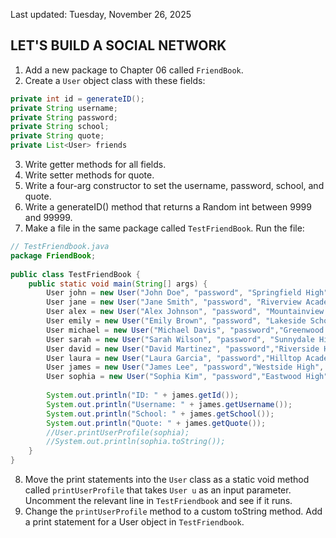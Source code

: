 Last updated: Tuesday, November 26, 2025
## LET'S BUILD A SOCIAL NETWORK

1. Add a new package to Chapter 06 called `FriendBook`. 
2. Create a `User` object class with these fields:

```java
private int id = generateID();
private String username;
private String password;
private String school;
private String quote;
private List<User> friends
```

3. Write getter methods for all fields.
4. Write setter methods for quote.
5. Write a four-arg constructor to set the username, password, school, and quote. 
6. Write a generateID() method that returns a Random int between 9999 and 99999.
7. Make a file in the same package called `TestFriendBook`. Run the file:  

```java
// TestFriendbook.java
package FriendBook;  
  
public class TestFriendBook {  
	public static void main(String[] args) {  
		User john = new User("John Doe", "password", "Springfield High", "I finally learned how to write without a pencil.");  
		User jane = new User("Jane Smith", "password", "Riverview Academy", "I’m outta here! See you all at the 10-year reunion.");  
		User alex = new User("Alex Johnson", "password", "Mountainview High", "I’m not a complete idiot. Some parts are missing.");  
		User emily = new User("Emily Brown", "password", "Lakeside School", "I’m not late; I’m just early for tomorrow.");  
		User michael = new User("Michael Davis", "password","Greenwood High", "I didn’t choose the school life; the school life chose me.");  
		User sarah = new User("Sarah Wilson", "password", "Sunnydale High", "I’m 100% certain that I am 0% sure of what I’m doing.");  
		User david = new User("David Martinez", "password","Riverside High", "I’m not arguing; I’m just explaining why I’m right.");  
		User laura = new User("Laura Garcia", "password","Hilltop Academy", "I’m not lazy; I’m on energy-saving mode.");  
		User james = new User("James Lee", "password","Westside High", "I’m not a procrastinator; I’m just extremely productive at unimportant things.");  
		User sophia = new User("Sophia Kim", "password","Eastwood High", "I’m not weird; I’m limited edition.");  
		
		System.out.println("ID: " + james.getId());  
		System.out.println("Username: " + james.getUsername());  
		System.out.println("School: " + james.getSchool());  
		System.out.println("Quote: " + james.getQuote());
		//User.printUserProfile(sophia);  
		//System.out.println(sophia.toString());  
	}  
}
```

8. Move the print statements into the `User` class as a static void method called `printUserProfile` that takes `User u` as an input parameter. Uncomment the relevant line in `TestFriendbook` and see if it runs. 
9. Change the `printUserProfile` method to a custom toString method. Add a print statement for a User object in `TestFriendbook`.